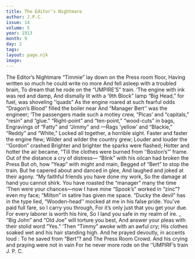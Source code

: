 ```yaml
---
title: The Editor’s Nightmare
author: J.P.C.
issue: 14
volume: 5
year: 1913
month: 9
day: 2
tags:
layout: page.njk
image:
---
```

The Editor’s Nightmare “Timmie” lay down on the Press room floor, Having written so much he could write no more And fell asleep with a troubled brain, To dream that he rode on the “UMPIRE’S” train. ‘The engine with ink was red and damp, And dismally lit with a ‘9th Block” lamp “Big Head,” for fuel, was shoveling ‘‘quads” As the engine roared at such fearful odds “Dragon’s Blood” filled the boiler near And “Manager Bert’’ was the engineer; ‘The passengers made such a motley crew, “Picas’ and “capitals,” “resin” and “glue.” “Right-point” and “ten-point,” “wood-cuts” in bags, Engravings of “Fatty” and “Jimmy” and —Rags ‘yellow’ and “Blackie,” “Reddy” and “White,” Locked all together, a horrible sight. Faster and faster the engine flew; Wilder and wilder the country grew; Louder and louder the ‘‘Gordon” crashed Brighter and brighter the sparks were flashed; Hotter and hotter the air became, “Till the clothes were burned from ‘‘Boston’s”’ frame. Out of the distance a cry of distress— “Blink” with his oilcan had broken the Press But oh, how “Yeap” with might and main, Begged of “Bert” to stop the train. But he capered about and danced in glee, And laughed and joked at their agony. “My faithful friends you have done my work, So the damage at hand you cannot shirk. You have roasted the “manager” many the time ‘Then were your chances—now I have mine “Spook’s” worked in “zinc”? even my face; “Milton” in satire has given me space. “Ducky the devil” has in the type lied, “Wooden-head’’ mocked at me in his false pride. You've paid full fare, so I carry you through, For it’s only just that you get your due. For every laborer is worth his hire, So I land you safe in my realm of ire. _ “Big John” and “Old Joe” will torture you best, And answer your pleas with their stolid word “Yes.” ‘Then “Timmy” awoke with an awful cry; His clothes soaked wet and his hair standing high. And he prayed devoutly, in accents loud : To he saved from “Bert”? and The Press Room Crowd. And his crying and praying were not in vain For he never more rode on the ‘‘UMPIRF’s train J. P. C. 


